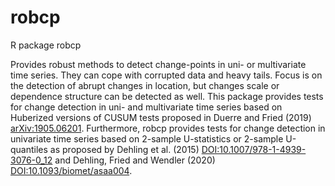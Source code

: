 # robcp
R package robcp

Provides robust methods to detect change-points in uni- or multivariate time series. They can cope with corrupted data and heavy tails. Focus is on the detection of abrupt changes in location, but changes scale or dependence structure can be detected as well. This package provides tests for change detection in uni- and multivariate time series based on Huberized versions of CUSUM tests proposed in Duerre and Fried (2019) <arXiv:1905.06201>. Furthermore, robcp provides tests for change detection in univariate time series based on 2-sample U-statistics or 2-sample U-quantiles as proposed by Dehling et al. (2015) <DOI:10.1007/978-1-4939-3076-0_12> and Dehling, Fried and Wendler (2020) <DOI:10.1093/biomet/asaa004>.
